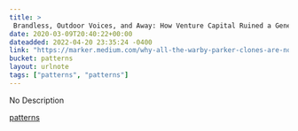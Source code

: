 ```yaml
---
title: > 
 Brandless, Outdoor Voices, and Away: How Venture Capital Ruined a Generation of Direct-to-Consumer Startups | Marker
date: 2020-03-09T20:40:22+00:00
dateadded: 2022-04-20 23:35:24 -0400
link: "https://marker.medium.com/why-all-the-warby-parker-clones-are-now-imploding-44bfcc70a00c"
bucket: patterns
layout: urlnote
tags: ["patterns", "patterns"]
--- 
```

No Description
 <!-- end excerpt --> 
<div class='bucket'><a class='internal-link' href='/buckets/patterns'>patterns</a></div> 
